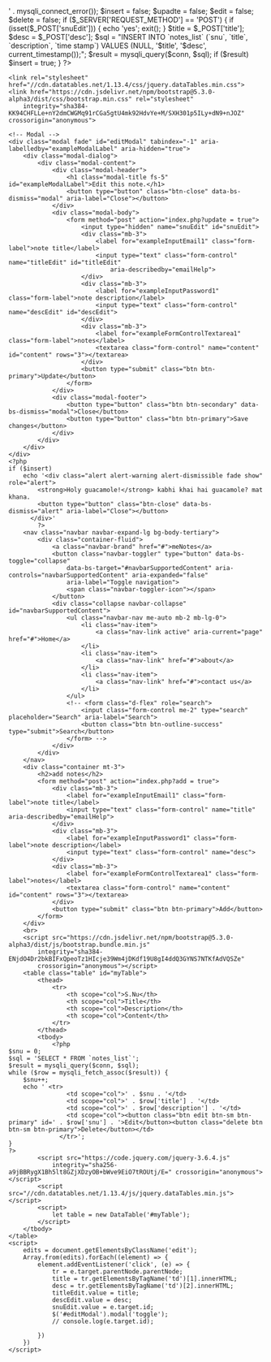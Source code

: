 <?php
$servername = 'localhost';
$username = 'root';
$password = '';
$database = 'meNotes';
$conn = mysqli_connect($servername, $username, $password, $database);
if (!$conn)
    die('connection failed<br>' . mysqli_connect_error());

$insert = false;
$upadte = false;
$edit = false;
$delete = false;

if ($_SERVER['REQUEST_METHOD'] == 'POST') {
    if (isset($_POST['snuEdit'])) {
        echo 'yes';
        exit();
    }
    $title = $_POST['title'];
    $desc = $_POST['desc'];
    $sql = "INSERT INTO `notes_list` (`snu`, `title`, `description`, `time stamp`) VALUES (NULL, '$title', '$desc', current_timestamp());";
    $result = mysqli_query($conn, $sql);
    if ($result)
        $insert = true;
}
?>

<!doctype html>
<html lang="en">

<head>
    <meta charset="utf-8">
    <meta name="viewport" content="width=device-width, initial-scale=1">
    <title>meNotes</title>

    <link rel="stylesheet" href="//cdn.datatables.net/1.13.4/css/jquery.dataTables.min.css">
    <link href="https://cdn.jsdelivr.net/npm/bootstrap@5.3.0-alpha3/dist/css/bootstrap.min.css" rel="stylesheet"
        integrity="sha384-KK94CHFLLe+nY2dmCWGMq91rCGa5gtU4mk92HdvYe+M/SXH301p5ILy+dN9+nJOZ" crossorigin="anonymous">

</head>

<body>

    <!-- Modal -->
    <div class="modal fade" id="editModal" tabindex="-1" aria-labelledby="exampleModalLabel" aria-hidden="true">
        <div class="modal-dialog">
            <div class="modal-content">
                <div class="modal-header">
                    <h1 class="modal-title fs-5" id="exampleModalLabel">Edit this note.</h1>
                    <button type="button" class="btn-close" data-bs-dismiss="modal" aria-label="Close"></button>
                </div>
                <div class="modal-body">
                    <form method="post" action="index.php?update = true">
                        <input type="hidden" name="snuEdit" id="snuEdit">
                        <div class="mb-3">
                            <label for="exampleInputEmail1" class="form-label">note title</label>
                            <input type="text" class="form-control" name="titleEdit" id="titleEdit"
                                aria-describedby="emailHelp">
                        </div>
                        <div class="mb-3">
                            <label for="exampleInputPassword1" class="form-label">note description</label>
                            <input type="text" class="form-control" name="descEdit" id="descEdit">
                        </div>
                        <div class="mb-3">
                            <label for="exampleFormControlTextarea1" class="form-label">notes</label>
                            <textarea class="form-control" name="content" id="content" rows="3"></textarea>
                        </div>
                        <button type="submit" class="btn btn-primary">Update</button>
                    </form>
                </div>
                <div class="modal-footer">
                    <button type="button" class="btn btn-secondary" data-bs-dismiss="modal">Close</button>
                    <button type="button" class="btn btn-primary">Save changes</button>
                </div>
            </div>
        </div>
    </div>
    <?php
    if ($insert)
        echo '<div class="alert alert-warning alert-dismissible fade show" role="alert">
            <strong>Holy guacamole!</strong> kabhi khai hai guacamole? mat khana.
            <button type="button" class="btn-close" data-bs-dismiss="alert" aria-label="Close"></button>
          </div>'
            ?>
        <nav class="navbar navbar-expand-lg bg-body-tertiary">
            <div class="container-fluid">
                <a class="navbar-brand" href="#">meNotes</a>
                <button class="navbar-toggler" type="button" data-bs-toggle="collapse"
                    data-bs-target="#navbarSupportedContent" aria-controls="navbarSupportedContent" aria-expanded="false"
                    aria-label="Toggle navigation">
                    <span class="navbar-toggler-icon"></span>
                </button>
                <div class="collapse navbar-collapse" id="navbarSupportedContent">
                    <ul class="navbar-nav me-auto mb-2 mb-lg-0">
                        <li class="nav-item">
                            <a class="nav-link active" aria-current="page" href="#">Home</a>
                        </li>
                        <li class="nav-item">
                            <a class="nav-link" href="#">about</a>
                        </li>
                        <li class="nav-item">
                            <a class="nav-link" href="#">contact us</a>
                        </li>
                    </ul>
                    <!-- <form class="d-flex" role="search">
                        <input class="form-control me-2" type="search" placeholder="Search" aria-label="Search">
                        <button class="btn btn-outline-success" type="submit">Search</button>
                    </form> -->
                </div>
            </div>
        </nav>
        <div class="container mt-3">
            <h2>add notes</h2>
            <form method="post" action="index.php?add = true">
                <div class="mb-3">
                    <label for="exampleInputEmail1" class="form-label">note title</label>
                    <input type="text" class="form-control" name="title" aria-describedby="emailHelp">
                </div>
                <div class="mb-3">
                    <label for="exampleInputPassword1" class="form-label">note description</label>
                    <input type="text" class="form-control" name="desc">
                </div>
                <div class="mb-3">
                    <label for="exampleFormControlTextarea1" class="form-label">notes</label>
                    <textarea class="form-control" name="content" id="content" rows="3"></textarea>
                </div>
                <button type="submit" class="btn btn-primary">Add</button>
            </form>
        </div>
        <br>
        <script src="https://cdn.jsdelivr.net/npm/bootstrap@5.3.0-alpha3/dist/js/bootstrap.bundle.min.js"
            integrity="sha384-ENjdO4Dr2bkBIFxQpeoTz1HIcje39Wm4jDKdf19U8gI4ddQ3GYNS7NTKfAdVQSZe"
            crossorigin="anonymous"></script>
        <table class="table" id="myTable">
            <thead>
                <tr>
                    <th scope="col">S.Nu</th>
                    <th scope="col">Title</th>
                    <th scope="col">Description</th>
                    <th scope="col">Content</th>
                </tr>
            </thead>
            <tbody>
                <?php
    $snu = 0;
    $sql = 'SELECT * FROM `notes_list`';
    $result = mysqli_query($conn, $sql);
    while ($row = mysqli_fetch_assoc($result)) {
        $snu++;
        echo ' <tr>
                    <td scope="col">' . $snu . '</td>
                    <td scope="col">' . $row['title'] . '</td>
                    <td scope="col">' . $row['description'] . '</td>
                    <td scope="col"><button class="btn edit btn-sm btn-primary" id=' . $row['snu'] . '>Edit</button><button class="delete btn btn-sm btn-primary">Delete</button></td>
                  </tr>';
    }
    ?>
            <script src="https://code.jquery.com/jquery-3.6.4.js"
                integrity="sha256-a9jBBRygX1Bh5lt8GZjXDzyOB+bWve9EiO7tROUtj/E=" crossorigin="anonymous"></script>
            <script src="//cdn.datatables.net/1.13.4/js/jquery.dataTables.min.js"></script>
            <script>
                let table = new DataTable('#myTable');
            </script>
        </tbody>
    </table>
    <script>
        edits = document.getElementsByClassName('edit');
        Array.from(edits).forEach((element) => {
            element.addEventListener('click', (e) => {
                tr = e.target.parentNode.parentNode;
                title = tr.getElementsByTagName('td')[1].innerHTML;
                desc = tr.getElementsByTagName('td')[2].innerHTML;
                titleEdit.value = title;
                descEdit.value = desc;
                snuEdit.value = e.target.id;
                $('#editModal').modal('toggle');
                // console.log(e.target.id);

            })
        })
    </script>
</body>

</html>
